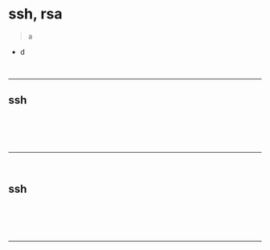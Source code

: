 # ssh, rsa
> a
* d

<br>
<hr>

## ssh
#### 

<br>

###

<br>
<hr>
<br> 

## ssh
#### 

<br>

###

<br>
<hr>
<br> 
